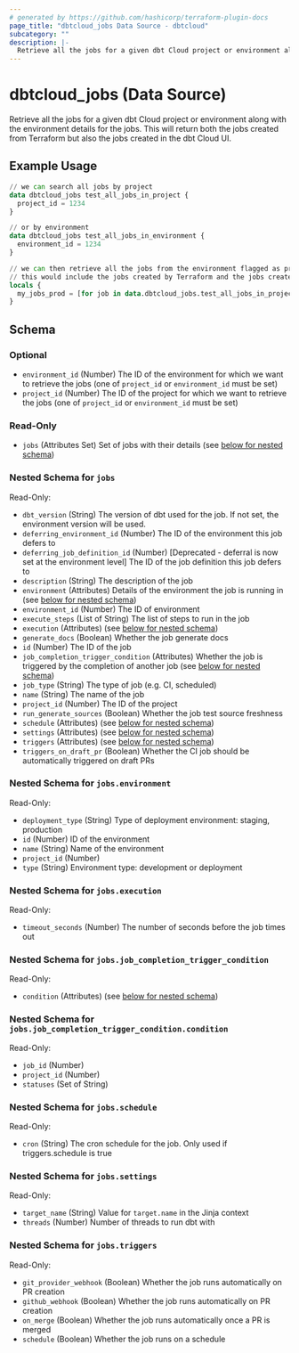 ```yaml
---
# generated by https://github.com/hashicorp/terraform-plugin-docs
page_title: "dbtcloud_jobs Data Source - dbtcloud"
subcategory: ""
description: |-
  Retrieve all the jobs for a given dbt Cloud project or environment along with the environment details for the jobs. This will return both the jobs created from Terraform but also the jobs created in the dbt Cloud UI.
---
```


# dbtcloud_jobs (Data Source)

Retrieve all the jobs for a given dbt Cloud project or environment along with the environment details for the jobs. This will return both the jobs created from Terraform but also the jobs created in the dbt Cloud UI.

## Example Usage

```terraform
// we can search all jobs by project
data dbtcloud_jobs test_all_jobs_in_project {
  project_id = 1234
}

// or by environment
data dbtcloud_jobs test_all_jobs_in_environment {
  environment_id = 1234
}

// we can then retrieve all the jobs from the environment flagged as production
// this would include the jobs created by Terraform and the jobs created from the dbt Cloud UI
locals {
  my_jobs_prod = [for job in data.dbtcloud_jobs.test_all_jobs_in_project.jobs : job if job.environment.deployment_type == "production"]
}
```

<!-- schema generated by tfplugindocs -->
## Schema

### Optional

- `environment_id` (Number) The ID of the environment for which we want to retrieve the jobs (one of `project_id` or `environment_id` must be set)
- `project_id` (Number) The ID of the project for which we want to retrieve the jobs (one of `project_id` or `environment_id` must be set)

### Read-Only

- `jobs` (Attributes Set) Set of jobs with their details (see [below for nested schema](#nestedatt--jobs))

<a id="nestedatt--jobs"></a>
### Nested Schema for `jobs`

Read-Only:

- `dbt_version` (String) The version of dbt used for the job. If not set, the environment version will be used.
- `deferring_environment_id` (Number) The ID of the environment this job defers to
- `deferring_job_definition_id` (Number) [Deprecated - deferral is now set at the environment level] The ID of the job definition this job defers to
- `description` (String) The description of the job
- `environment` (Attributes) Details of the environment the job is running in (see [below for nested schema](#nestedatt--jobs--environment))
- `environment_id` (Number) The ID of environment
- `execute_steps` (List of String) The list of steps to run in the job
- `execution` (Attributes) (see [below for nested schema](#nestedatt--jobs--execution))
- `generate_docs` (Boolean) Whether the job generate docs
- `id` (Number) The ID of the job
- `job_completion_trigger_condition` (Attributes) Whether the job is triggered by the completion of another job (see [below for nested schema](#nestedatt--jobs--job_completion_trigger_condition))
- `job_type` (String) The type of job (e.g. CI, scheduled)
- `name` (String) The name of the job
- `project_id` (Number) The ID of the project
- `run_generate_sources` (Boolean) Whether the job test source freshness
- `schedule` (Attributes) (see [below for nested schema](#nestedatt--jobs--schedule))
- `settings` (Attributes) (see [below for nested schema](#nestedatt--jobs--settings))
- `triggers` (Attributes) (see [below for nested schema](#nestedatt--jobs--triggers))
- `triggers_on_draft_pr` (Boolean) Whether the CI job should be automatically triggered on draft PRs

<a id="nestedatt--jobs--environment"></a>
### Nested Schema for `jobs.environment`

Read-Only:

- `deployment_type` (String) Type of deployment environment: staging, production
- `id` (Number) ID of the environment
- `name` (String) Name of the environment
- `project_id` (Number)
- `type` (String) Environment type: development or deployment


<a id="nestedatt--jobs--execution"></a>
### Nested Schema for `jobs.execution`

Read-Only:

- `timeout_seconds` (Number) The number of seconds before the job times out


<a id="nestedatt--jobs--job_completion_trigger_condition"></a>
### Nested Schema for `jobs.job_completion_trigger_condition`

Read-Only:

- `condition` (Attributes) (see [below for nested schema](#nestedatt--jobs--job_completion_trigger_condition--condition))

<a id="nestedatt--jobs--job_completion_trigger_condition--condition"></a>
### Nested Schema for `jobs.job_completion_trigger_condition.condition`

Read-Only:

- `job_id` (Number)
- `project_id` (Number)
- `statuses` (Set of String)



<a id="nestedatt--jobs--schedule"></a>
### Nested Schema for `jobs.schedule`

Read-Only:

- `cron` (String) The cron schedule for the job. Only used if triggers.schedule is true


<a id="nestedatt--jobs--settings"></a>
### Nested Schema for `jobs.settings`

Read-Only:

- `target_name` (String) Value for `target.name` in the Jinja context
- `threads` (Number) Number of threads to run dbt with


<a id="nestedatt--jobs--triggers"></a>
### Nested Schema for `jobs.triggers`

Read-Only:

- `git_provider_webhook` (Boolean) Whether the job runs automatically on PR creation
- `github_webhook` (Boolean) Whether the job runs automatically on PR creation
- `on_merge` (Boolean) Whether the job runs automatically once a PR is merged
- `schedule` (Boolean) Whether the job runs on a schedule
